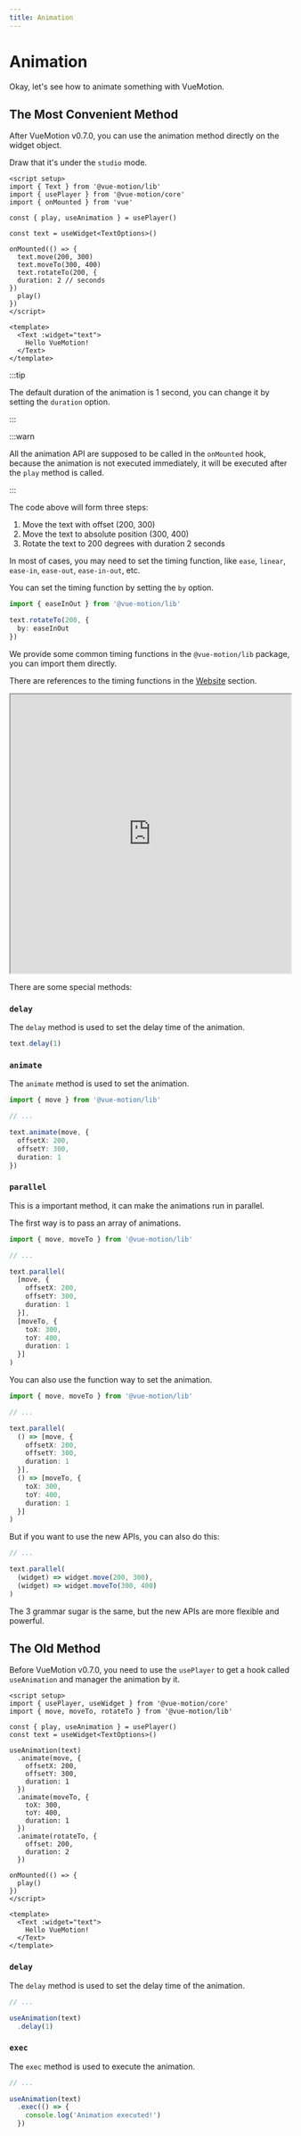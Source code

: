 ```yaml
---
title: Animation
---
```


# Animation

Okay, let's see how to animate something with VueMotion.

## The Most Convenient Method

After VueMotion v0.7.0, you can use the animation method directly on the widget object.

Draw that it's under the `studio` mode.

```vue
<script setup>
import { Text } from '@vue-motion/lib'
import { usePlayer } from '@vue-motion/core'
import { onMounted } from 'vue'

const { play, useAnimation } = usePlayer()

const text = useWidget<TextOptions>()

onMounted(() => {
  text.move(200, 300)
  text.moveTo(300, 400)
  text.rotateTo(200, {
  duration: 2 // seconds
})
  play()
})
</script>

<template>
  <Text :widget="text">
    Hello VueMotion!
  </Text>
</template>
```

:::tip

The default duration of the animation is 1 second, you can change it by setting the `duration` option.

:::

:::warn

All the animation API are supposed to be called in the `onMounted` hook, because the animation is not executed immediately, it will be executed after the `play` method is called.

:::

The code above will form three steps:

1. Move the text with offset (200, 300)
2. Move the text to absolute position (300, 400)
3. Rotate the text to 200 degrees with duration 2 seconds

In most of cases, you may need to set the timing function, like `ease`, `linear`, `ease-in`, `ease-out`, `ease-in-out`, etc.

You can set the timing function by setting the `by` option.

```typescript
import { easeInOut } from '@vue-motion/lib'

text.rotateTo(200, {
  by: easeInOut
})
```

We provide some common timing functions in the `@vue-motion/lib` package, you can import them directly.

There are references to the timing functions in the [Website](https://www.desmos.com/calculator/je6yxhgmfe) section.

<iframe src="https://www.desmos.com/calculator/je6yxhgmfe" width="100%" height="500"></iframe>

There are some special methods:

### `delay`

The `delay` method is used to set the delay time of the animation.

```typescript
text.delay(1)
```

### `animate`

The `animate` method is used to set the animation.

```typescript
import { move } from '@vue-motion/lib'

// ...

text.animate(move, {
  offsetX: 200,
  offsetY: 300,
  duration: 1
})
```

### `parallel`

This is a important method, it can make the animations run in parallel.

The first way is to pass an array of animations.
```typescript
import { move, moveTo } from '@vue-motion/lib'

// ...

text.parallel(
  [move, {
    offsetX: 200,
    offsetY: 300,
    duration: 1
  }],
  [moveTo, {
    toX: 300,
    toY: 400,
    duration: 1
  }]
)
```

You can also use the function way to set the animation.

```typescript
import { move, moveTo } from '@vue-motion/lib'

// ...

text.parallel(
  () => [move, {
    offsetX: 200,
    offsetY: 300,
    duration: 1
  }],
  () => [moveTo, {
    toX: 300,
    toY: 400,
    duration: 1
  }]
)
```

But if you want to use the new APIs, you can also do this:

```typescript
// ...

text.parallel(
  (widget) => widget.move(200, 300),
  (widget) => widget.moveTo(300, 400)
)
```

The 3 grammar sugar is the same, but the new APIs are more flexible and powerful.

## The Old Method

Before VueMotion v0.7.0, you need to use the `usePlayer` to get a hook called `useAnimation` and manager the animation by it.

```vue
<script setup>
import { usePlayer, useWidget } from '@vue-motion/core'
import { move, moveTo, rotateTo } from '@vue-motion/lib'

const { play, useAnimation } = usePlayer()
const text = useWidget<TextOptions>()

useAnimation(text)
  .animate(move, {
    offsetX: 200,
    offsetY: 300,
    duration: 1
  })
  .animate(moveTo, {
    toX: 300,
    toY: 400,
    duration: 1
  })
  .animate(rotateTo, {
    offset: 200,
    duration: 2
  })

onMounted(() => {
  play()
})
</script>

<template>
  <Text :widget="text">
    Hello VueMotion!
  </Text>
</template>
```

### `delay`

The `delay` method is used to set the delay time of the animation.

```typescript
// ...

useAnimation(text)
  .delay(1)
```

### `exec`

The `exec` method is used to execute the animation.

```typescript
// ...

useAnimation(text)
  .exec(() => {
    console.log('Animation executed!')
  })
```
